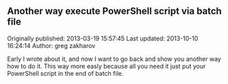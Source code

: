## Another way execute PowerShell script via batch file

Originally published: 2013-03-19 15:57:45
Last updated: 2013-10-10 16:24:14
Author: greg zakharov

Early I wrote about it, and now I want to go back and show you another way how to do it. This way more easly because all you need it just put your PowerShell script in the end of batch file.